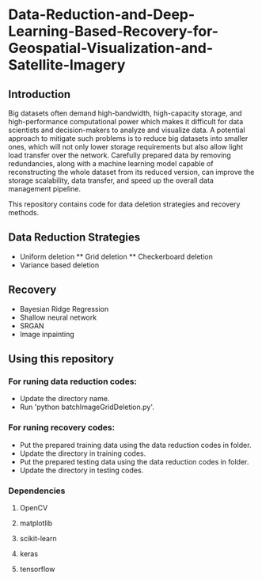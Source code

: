 # Data-Reduction-and-Deep-Learning-Based-Recovery-for-Geospatial-Visualization-and-Satellite-Imagery
## Introduction

Big datasets often demand high-bandwidth, high-capacity storage, and high-performance computational power which makes it difficult for data scientists and decision-makers to analyze and visualize data. A potential approach to mitigate such problems is to reduce big datasets into smaller ones, which will not only lower storage requirements but also allow light load transfer over the network. Carefully prepared data by removing redundancies, along with a machine learning model capable of reconstructing the whole dataset from its reduced version, can improve the storage scalability, data transfer, and speed up the overall data management pipeline.

This repository contains code for data deletion strategies and recovery methods.

## Data Reduction Strategies

* Uniform deletion
** Grid deletion
** Checkerboard deletion
* Variance based deletion

## Recovery
* Bayesian Ridge Regression
* Shallow neural network
* SRGAN
* Image inpainting


## Using this repository
### For runing data reduction codes:
* Update the directory name.
* Run 'python batchImageGridDeletion.py'.
### For runing recovery codes:
* Put the prepared training data using the data reduction codes in folder.
* Update the directory in training codes.
* Put the prepared testing data using the data reduction codes in folder.
* Update the directory in testing codes.
### Dependencies
1. OpenCV

2. matplotlib

3. scikit-learn

4. keras

5. tensorflow
